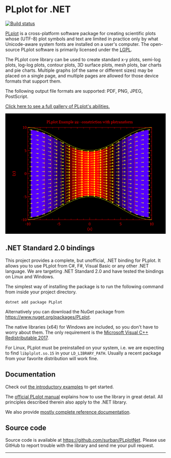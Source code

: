 # PLplot for .NET

[![Build status](https://ci.appveyor.com/api/projects/status/byma2lmdgl54m3h9?svg=true)](https://ci.appveyor.com/project/surban/plplotnet)

[PLplot](http://plplot.sourceforge.net/) is a cross-platform software package for creating scientific plots whose (UTF-8) plot symbols and text are limited in practice only by what Unicode-aware system fonts are installed on a user's computer.
The open-source PLplot software is primarily licensed under the [LGPL](http://www.gnu.org/licenses/lgpl.html).

The PLplot core library can be used to create standard x-y plots, semi-log plots, log-log plots, contour plots, 3D surface plots, mesh plots, bar charts and pie charts. Multiple graphs (of the same or different sizes) may be placed on a single page, and multiple pages are allowed for those device formats that support them.

The following output file formats are supported: PDF, PNG, JPEG, PostScript.

[Click here to see a full gallery of PLplot's abilities.](http://plplot.sourceforge.net/examples.php)

![Example plot](images/22_4.png)

## .NET Standard 2.0 bindings

This project provides a complete, but unofficial, .NET binding for PLplot.
It allows you to use PLplot from C#, F#, Visual Basic or any other .NET language.
We are targeting .NET Standard 2.0 and have tested the bindings on Linux and Windows.

The simplest way of installing the package is to run the following command from inside your project directory.

```dotnet add package PLplot```

Alternatively you can download the NuGet package from <https://www.nuget.org/packages/PLplot>.

The native libraries (x64) for Windows are included, so you don't have to worry about them.
The only requirement is the [Microsoft Visual C++ Redistributable 2017](https://support.microsoft.com/en-us/help/2977003/the-latest-supported-visual-c-downloads).

For Linux, PLplot must be preinstalled on your system, i.e. we are expecting to find `libplplot.so.15` in your `LD_LIBRARY_PATH`.
Usually a recent package from your favorite distribution will work fine.

## Documentation

Check out [the introductory examples](Examples.md) to get started.

The [official PLplot manual](http://plplot.sourceforge.net/docbook-manual/plplot-html-5.13.0/) explains how to use the library in great detail.
All principles described therein also apply to the .NET library.

We also provide [mostly complete reference documentation](xref:PLplot.PLStream).

## Source code

Source code is available at <https://github.com/surban/PLplotNet>.
Please use GitHub to report trouble with the library and send me your pull request.

***
